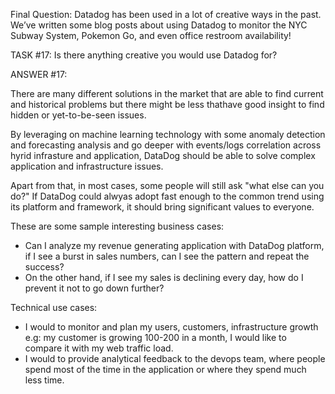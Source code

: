 Final Question:
Datadog has been used in a lot of creative ways in the past. We’ve written some blog posts about using Datadog to monitor the NYC Subway System, Pokemon Go, and even office restroom availability!

TASK #17: Is there anything creative you would use Datadog for?

ANSWER #17:

There are many different solutions in the market that are able to find current and historical problems but there might be less thathave good insight to find hidden or yet-to-be-seen issues.

By leveraging on machine learning technology with some anomaly detection and forecasting analysis and go deeper with events/logs correlation across hyrid infrasture and application, DataDog should be able to solve complex application and infrastructure issues.

Apart from that, in most cases, some people will still ask "what else can you do?"
If DataDog could alwyas adopt fast enough to the common trend using its platform and framework, it should bring significant values to everyone.

These are some sample interesting business cases:

- Can I analyze my revenue generating application with DataDog platform, if I see a burst in sales numbers, can I see the pattern and repeat the success?
- On the other hand, if I see my sales is declining every day, how do I prevent it not to go down further?

Technical use cases:
- I would to monitor and plan my users, customers, infrastructure growth e.g: my customer is growing 100-200 in a month, I would like to compare it with my web traffic load.
- I would to provide analytical feedback to the devops team, where people spend most of the time in the application or where they spend much less time.

